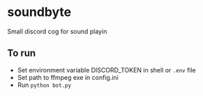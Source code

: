 # soundbyte
Small discord cog for sound playin

## To run
- Set environment variable DISCORD_TOKEN in shell or `.env` file
- Set path to ffmpeg exe in config.ini
- Run `python bot.py`
